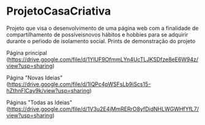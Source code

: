 # ProjetoCasaCriativa
Projeto que visa o desenvolvimento de uma página web com a finalidade de compartilhamento de possíveisnovos hábitos e hobbies para se adquirir durante o peŕiodo de isolamento social.
Prints de demonstração do projeto

Página principal (https://drive.google.com/file/d/1YlUF9OfmmLYn4UcTLJKSDfze8eE6W94z/view?usp=sharing)

Página "Novas Ideias"(https://drive.google.com/file/d/1lQPc4pWSFsLb9iScs15-hZthnFlCay9k/view?usp=sharing)

Páginas "Todas as Ideias"(https://drive.google.com/file/d/1V3u2E4jMmRERrO8yfDidNHLWGWHfYfL7/view?usp=sharing)
